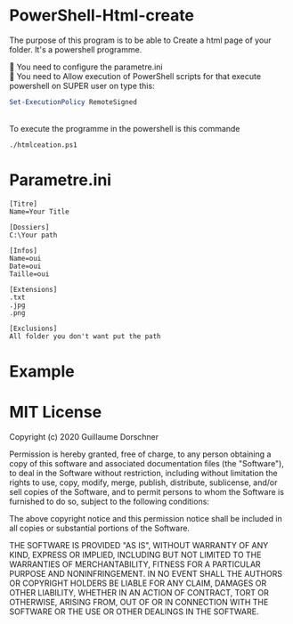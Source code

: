 # PowerShell-Html-create
The purpose of this program is to be able to Create a html page of your folder. It's a powershell programme.

🚧 You need to configure the parametre.ini
<br/>
🚧 You need to Allow execution of PowerShell scripts for that execute powershell on SUPER user on type this:

```powershell
Set-ExecutionPolicy RemoteSigned
```
<br/>
To execute the programme in the powershell is this commande

```
./htmlceation.ps1
```

# Parametre.ini
```
[Titre]
Name=Your Title

[Dossiers]
C:\Your path

[Infos]
Name=oui
Date=oui
Taille=oui

[Extensions]
.txt
.jpg
.png

[Exclusions]
All folder you don't want put the path
```
# Example

# MIT License
Copyright (c) 2020 Guillaume Dorschner

Permission is hereby granted, free of charge, to any person obtaining a copy of this software and associated documentation files (the "Software"), to deal in the Software without restriction, including without limitation the rights to use, copy, modify, merge, publish, distribute, sublicense, and/or sell copies of the Software, and to permit persons to whom the Software is furnished to do so, subject to the following conditions:

The above copyright notice and this permission notice shall be included in all copies or substantial portions of the Software.

THE SOFTWARE IS PROVIDED "AS IS", WITHOUT WARRANTY OF ANY KIND, EXPRESS OR IMPLIED, INCLUDING BUT NOT LIMITED TO THE WARRANTIES OF MERCHANTABILITY, FITNESS FOR A PARTICULAR PURPOSE AND NONINFRINGEMENT. IN NO EVENT SHALL THE AUTHORS OR COPYRIGHT HOLDERS BE LIABLE FOR ANY CLAIM, DAMAGES OR OTHER LIABILITY, WHETHER IN AN ACTION OF CONTRACT, TORT OR OTHERWISE, ARISING FROM, OUT OF OR IN CONNECTION WITH THE SOFTWARE OR THE USE OR OTHER DEALINGS IN THE SOFTWARE.
